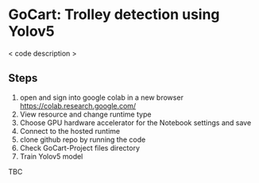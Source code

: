 # GoCart: Trolley detection using Yolov5

< code description >

## Steps
1. open and sign into google colab in a new browser https://colab.research.google.com/
2. View resource and change runtime type
3. Choose GPU hardware accelerator for the Notebook settings and save
4. Connect to the hosted runtime
5. clone github repo by running the code
6. Check GoCart-Project files directory
7. Train Yolov5 model

TBC
